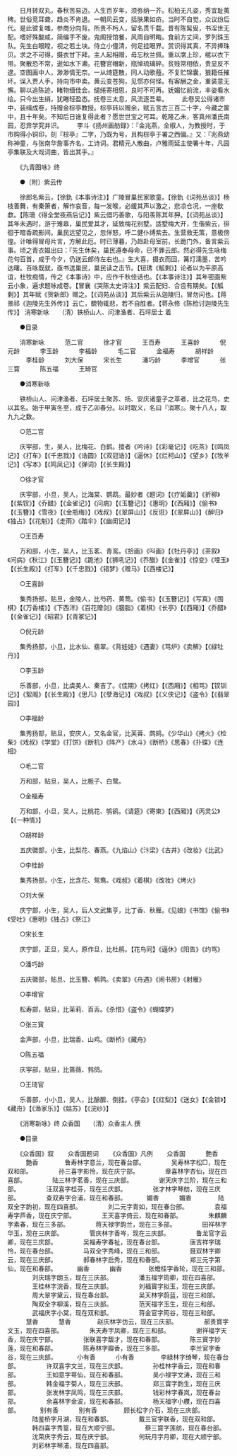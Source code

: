 <!-- { "loadSidebar": true } -->
　　日月转双丸，春秋苦易迈。人生百岁年，须弥纳一芥。松柏无凡姿，秀宜耻荑稗。世俗竞耳聋，趋炎不肯退。一朝风云变，括肤果如疥。当时不自觉，众议纷后代。是此彼复嗤，参商分向背。所贵不杇人，留名贯千载。昔有陈髯叟，书淫世无配。嗜好殊酸咸，简编手不废。鬼阁授馆餐，风雨自明晦。食前方丈间，罗列珠玉队。先生白眼瞠，视之若土块。侍立小僮清，何足挂眼界。赏识得其真，不异捧珠贝。求之不可得，摄衣甘下拜。主人起相赠，毋忘秋兰佩。重以席上珍，绾以衣下带。聚散恐不常，逝如水下濑。花簪官帽新，瓶悼琉璃碎。贫贱常相依，贵显反不逮。空图画中人，渺渺情无奈。一从绮筵散，同人动歌薤。不复贮锦囊，狼籍任摧坏。误入贾人手，持向市中卖。黄云变苍狗，见惯亦何怪。有客酬之金，重装意无懈。聊以追陈迹，睹物缅佳会。缱绻寄相思，良时不可再。妩媚忆前流，丰姿看水绘。只今出生绡，犹睠轻盈态。抚卷三太息，风流逐吾辈。 
　　此卷吴公得诸市中，装缉成卷，持赠金棕亭教授。棕亭转以赠余，赋五言古三百二十字，今藏之箧中，且十年矣。不知后日谁复得此者？愿世世宝之可耳。乾隆乙未，客真州潘氏南园，忍弇学究并识。 
　　李斗《扬州画舫録》：『金兆燕，全椒人，为教授时，于市购得小铜印，刻『棕亭』二字，乃既为号，且构棕亭于署之西偏。』又：『兆燕幼称神童，与张南华詹事齐名，工诗词。君精元人散曲，卢雅雨延主使署十年，凡园亭集联及大戏词曲，皆出其手。』 

　　《九青图咏》终 

　　●〔附〕紫云传 

　　徐郎名紫云，【徐釚《本事诗注》】广陵冒巢民家歌童。【徐釚《词苑丛谈》】杨枝善舞，有秦箫者，解作哀音，每一发喉，必缓其声以激之，悲凉仓况，一座欷歔。【陈珊《得全堂夜燕后记》】紫云儇巧善歌，与阳羡陈其年狎。【《词苑丛谈》】其年未遇时，游于雉皋，巢民爱其才，延致梅花别墅。适墅梅大开，生偕紫云，徘徊于暗香疏影间。巢民远望见之，忽佯怒，呼二健仆缚紫去。生营救无策，意极傍徨。计唯得冒母片言，方解此厄。时已薄暮，乃趋赴母室前，长跪门外，备言紫云事。顷之青衣媪出曰：『先生休矣，巢民遵奉母命，已不罪云郎。然必得先生咏梅花句百首，成于今夕，仍送云郎侍左右也。』生大喜，摄衣而回，篝灯濡墨，苦吟达曙。百咏既就，亟书送巢民，巢民读之击节。【钮琇《觚剩》】论者以为平原高谊，杜牧痴情，传之《本事诗》中，应作千秋佳话也。【《本事诗注》】其年密画紫云小象，遍求题咏成卷。【冒襄《哭陈太史诗注》】紫云配妇、合卺有期矣。【《觚剩》】其年赋《贺新郎》赠之。【《词苑丛谈》】其后紫云从迦陵归，冒勿问也。【蒋景祁《迦陵先生外传》】云亡，覩物辄悲，若不自胜者。【蒋永修《陈检讨迦陵先生传》】
消寒新咏　　（清）铁桥山人、问津渔者、石坪居士 着 

　　●目录 

　　消寒新咏 
　　　范二官 
　　　徐才官 
　　　王百寿 
　　　王喜龄 
　　　倪元龄 
　　　李玉龄 
　　　李福龄 
　　　毛二官 
　　　金福寿 
　　　胡祥龄 
　　　李桂龄 
　　　刘大保 
　　　宋长生 
　　　潘巧龄 
　　　李增官 
　　　张三寳 
　　　陈五福 
　　　王琦官 

　　●消寒新咏 

　　铁桥山人、问津渔者、石坪居士聚苏、扬、安庆诸童子之萃者，比之花鸟，史以其名。始于甲寅冬至，成于乙卯春分。以时取义，名曰『消寒』。聚十八人，取九九之数。 

　　○范二官 

　　庆寜部，生，吴人，比梅花、白鹤。擅者《吟诗》【《彩毫记》】《吃茶》【《鸣凤记》】《打车》【《千忠戮》】《诰圆》【《双冠诰》】《逼休》【《烂柯山》】《望乡》【《牧羊记》】《写本》【《鸣凤记》】《弹词》【《长生殿》】 

　　○徐才官 

　　庆寜部，小旦，吴人，比海棠、鹦鹉。最妙者《题词》【《疗姤羹》】《折柳》【《紫钗》】《乔醋》【《金雀记》】《问病》【《玉簪记》】《惠明》【《西厢》】《偷书》【《玉簪》】《雪夜》【《金瓶梅》】《戏叔》【《翠屏山》】《反诳》【《翠屏山》】《醉归》《独占》【《花魁》】《走雨》《踏伞》【《幽闺记》】 

　　○王百寿 

　　万和部，小生，吴人，比玉茗、青鸾。《拾画》《呌画》【《牡丹亭》】《茶叙》《问病》《秋江》【《玉簪记》】《跪池》【《狮吼记》】《乔醋》【《金雀》】《惊变》《埋玉》【《长生殿》】《打车》【《千忠戮》】《错梦》《赠马》【《西楼记》】 

　　○王喜龄 

　　集秀扬部，贴旦，金陵人，比芍药、黄莺。《偷书》【《玉簪记》】《写真》《围棋》【《万香楼》】《下西洋》《百花赠剑》《胭脂》《着棋》《长亭》【《西厢》】《乔醋》【《金雀记》】《昭君》【《青冢记》】 

　　○倪元龄 

　　集秀扬部，小旦，比水仙、翡翠。《背娃娃》《遇妻》《骂炉》《卖解》【《緑牡丹》】 

　　○李玉龄 

　　乐善部，小旦，比虞美人、秦吉了。《佳期》《拷红》【《西厢》】《相骂》【钗钏记》】《絮阁》【《长生殿》】《思凡》【《孽海记》】《戏叔》【《义侠记》】《盗令》【《翡翠园》】 

　　○李福龄 

　　集秀扬部，贴旦，安庆人，又名金官，比芙蓉、鹧鸪。《少华山》《拷火》《检柴》《戏叔》《学堂》《打饼》《断机》《阵产》《水斗》《断桥》《思春》《扑蝶》《连相》 

　　○毛二官 

　　万和部，贴旦，吴人，比栀子、白鹭。 

　　○金福寿 

　　万和部，小旦，吴人，比桃花、鸲鹆。《请筵》《寄柬》【《西厢》】《丙灵公》【《一种情》】 

　　○胡祥龄 

　　五庆徽部，小生，比梨花、春燕。《九焰山》《汴梁》《古井》《改妆》《比武》 

　　○李桂龄 

　　集秀扬部，小生，比含花、鸳鸯。《戏叔》《着棋》《改妆》《烤火》 

　　○刘大保 

　　庆宁部，小生，吴人，后人文武集亨，比丁香、秋雁。《见娘》《书馆》《偷书》《受吐》《惠明》《独占》《祭江》 

　　○宋长生 

　　庆宁部，正旦，吴人，原作旦，比杜鹃。【花鸟同】《逼休》《阳告》《约骂》 

　　○潘巧龄 

　　五庆徽部，贴旦、比玉簪、鹌鹑。《卖翠》《舟遇》《闹书房》《射雁》 

　　○李增官 

　　松寿部，贴旦，比茉莉、百舌。《杀惜》《盗令》《蝴蝶梦》 

　　○张三寳 

　　金声部，小旦，比瑞香、山鸡。《断桥》《藏舟》 

　　○陈五福 

　　庆寜部，贴旦，比蔷薇、鹁鸽。 

　　○王琦官 

　　乐善部，小小旦，吴人，比酴醿、倒挂。《亭会》【《红梨》】《送女》【《金锁》】《藏舟》【《渔家乐》】《姑苏》【《浣纱》】 

　　《消寒新咏》终
众香国　　（清）众香主人 撰 

　　●目录 

　　《众香国》叙 
　　众香国题词 
　　《众香国》凡例 
　　众香国 
　　　艶香 
　　　艶香 
　　　　鲁寿林字意兰，现在春台部。 
　　　　吴寿林字松□，现在双和部。 
　　　　孙三喜字影怜，现在庆宁部。 
　　　　章喜林字杏仙，现在四喜部。 
　　　　陆三林字茗香，现在三庆部。 
　　　　谢天庆字兰阶，现在三和部。 
　　　　汪双喜字桂芬，现在三庆部。 
　　　　张才林字琴舫，现在三庆部。 
　　　　查双寿字合浦，现在和春部。 
　　　媚香 
　　　媚香 
　　　　陆双全字韵初，现在四喜部。 
　　　　刘二元字青如，现在春台部。 
　　　　袁福寿字芦香，现在庆宁部。 
　　　　王天喜字倚云，现在和春部。 
　　　　朱麒麟字素春，现在三多部。 
　　　　蒋天禄字韵兰，现在三多部。 
　　　　田祥林字华玉，现在三庆部。 
　　　　管庆林字香岑，现在三庆部。 
　　　　鲁龙官字云卿，现在三庆部。 
　　　　吴福寿字春祉，现在春台部。 
　　　　唐吉祥字瑞怜，现在春台部。 
　　　　马双全字秀峰，现在三和部。 
　　　　聂双林字卿云，现在三庆部。 
　　　　郝春林字启秀，现在和春部。 
　　　　郑三元字第仙，现在和春部。 
　　　幽香 
　　　幽香 
　　　　张蟾桂字香轮，现在三和部。 
　　　　刘庆瑞字朗玉，现在三庆部。 
　　　　潘五福字筠卿，现在四喜部。 
　　　　王桂林字浣香，现在三庆部。 
　　　　刘福寳字拟玉，现在三庆部。 
　　　　周大翠字黛云，现在春台部。 
　　　　吴天林字蔚蓝，现在三和部。 
　　　　陶双全字柳溪，现在三庆部。 
　　　　范天福字玉生，现在三和部。 
　　　　武福庆字小棠，现在双和部。 
　　　　蒋金官字筠谷，现在三和部。 
　　　慧香 
　　　慧香 
　　　　赵庆林字仿云，现在三庆部。 
　　　　郝贵寳字文玉，现在四喜部。 
　　　　朱天寿字凤卿，现在三和部。 
　　　　谢祥福字天香，现在庆宁部。 
　　　　张联喜字馥才，现在和春部。 
　　　　陈三寳字妙莲，现在和春部。 
　　　　陈寿林字瓣香，现在三多部。 
　　　　李兰官字香谷，现在三庆部。 
　　　小有香 
　　　小有香 
　　　　李緑林字绮琴，现在春台部。 
　　　　许双喜字文兰，现在三庆部。 
　　　　孙桂林字香云，现在和春部。 
　　　　王如意字萼仙，现在和春部。 
　　　　吴小禄字文涛，现在三和部。 
　　　　韩金福字菊人，现在三庆部。 
　　　　郑三寳字韵生，现在三庆部。 
　　　　张发林字凤鸣，现在三庆部。 
　　　　钱彩林字春岚，现在春台部。 
　　　　余喜林字金波，现在和春部。 
　　　　杨天福字小艭，现在四喜部。 
　　　别有香 
　　　别有香 
　　　　顾长松字介石，现在三庆部。 
　　　　陆鉴桥字月湖，现在和春部。 
　　　　戴三官字联香，现在双和部。 
　　　　韩四喜字秀篁，现在大顺宁部。 
　　　　蔡三寳字莲舫，现在春台部。 
　　　　沈荣庆字秀云，现在庆宁部。 
　　　　何玩月字月卿，现在大顺宁部。 
　　　　刘彩林字琴浦，现在四喜部。 
